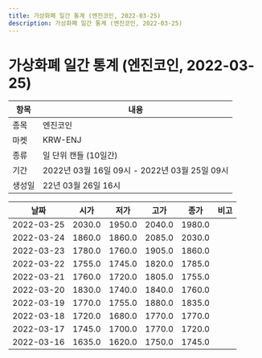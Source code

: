 ```yaml
---
title: 가상화폐 일간 통계 (엔진코인, 2022-03-25)
description: 가상화폐 일간 통계 (엔진코인, 2022-03-25)
---
```


가상화폐 일간 통계 (엔진코인, 2022-03-25)
===

|항목|내용|
|--|--|
|종목|엔진코인|
|마켓|KRW-ENJ|
|종류|일 단위 캔들 (10일간)|
|기간|2022년 03월 16일 09시 - 2022년 03월 25일 09시|
|생성일|22년 03월 26일 16시|


|날짜|시가|저가|고가|종가|비고|
|--|--|--|--|--|--|
|2022-03-25|2030.0|1950.0|2040.0|1980.0|    |
|2022-03-24|1860.0|1860.0|2085.0|2030.0|    |
|2022-03-23|1780.0|1760.0|1905.0|1860.0|    |
|2022-03-22|1755.0|1745.0|1820.0|1785.0|    |
|2022-03-21|1760.0|1720.0|1805.0|1755.0|    |
|2022-03-20|1830.0|1740.0|1840.0|1760.0|    |
|2022-03-19|1770.0|1755.0|1880.0|1835.0|    |
|2022-03-18|1720.0|1680.0|1770.0|1770.0|    |
|2022-03-17|1745.0|1700.0|1770.0|1720.0|    |
|2022-03-16|1635.0|1620.0|1750.0|1745.0|    |
